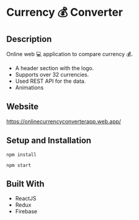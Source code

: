 # Currency 💰 Converter

## Description

Online web 💻 application to compare currency 💰.

- A header section with the logo.
- Supports over 32 currencies.
- Used REST API for the data.
- Animations

## Website

https://onlinecurrencyconverterapp.web.app/

## Setup and Installation

```
npm install
```   

```
npm start
```   

## Built With

- ReactJS
- Redux
- Firebase
